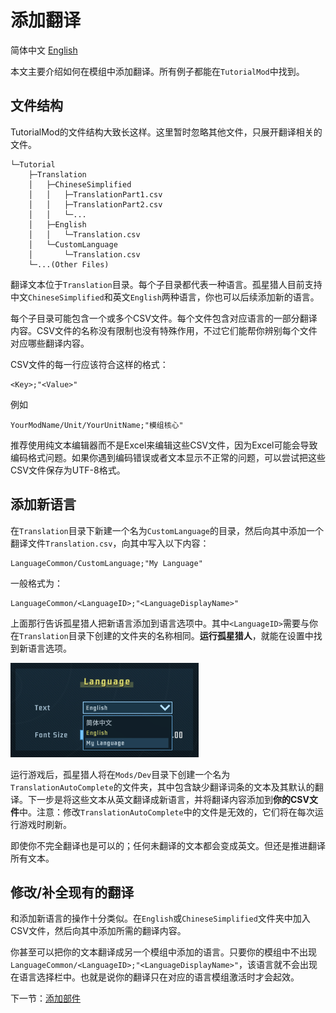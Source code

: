 # 添加翻译
简体中文 [English](Translation_EN.md)

本文主要介绍如何在模组中添加翻译。所有例子都能在`TutorialMod`中找到。

## 文件结构

TutorialMod的文件结构大致长这样。这里暂时忽略其他文件，只展开翻译相关的文件。

```
└─Tutorial
    ├─Translation    
    │   ├─ChineseSimplified
    │   │   ├─TranslationPart1.csv
    │   │   ├─TranslationPart2.csv
    │   │   └─...
    │   ├─English
    │   │   └─Translation.csv  
    │   └─CustomLanguage
    │       └─Translation.csv
    └─...(Other Files)
```

翻译文本位于`Translation`目录。每个子目录都代表一种语言。孤星猎人目前支持中文`ChineseSimplified`和英文`English`两种语言，你也可以后续添加新的语言。

每个子目录可能包含一个或多个CSV文件。每个文件包含对应语言的一部分翻译内容。CSV文件的名称没有限制也没有特殊作用，不过它们能帮你辨别每个文件对应哪些翻译内容。

CSV文件的每一行应该符合这样的格式：
```
<Key>;"<Value>"
```
例如
```
YourModName/Unit/YourUnitName;"模组核心"
```

推荐使用纯文本编辑器而不是Excel来编辑这些CSV文件，因为Excel可能会导致编码格式问题。如果你遇到编码错误或者文本显示不正常的问题，可以尝试把这些CSV文件保存为UTF-8格式。

## 添加新语言

在`Translation`目录下新建一个名为`CustomLanguage`的目录，然后向其中添加一个翻译文件`Translation.csv`，向其中写入以下内容：

```
LanguageCommon/CustomLanguage;"My Language"
```

一般格式为：

```
LanguageCommon/<LanguageID>;"<LanguageDisplayName>"
```

上面那行告诉孤星猎人把新语言添加到语言选项中。其中`<LanguageID>`需要与你在`Translation`目录下创建的文件夹的名称相同。**运行孤星猎人**，就能在设置中找到新语言选项。

![Translation1](../images/Translation1.png)

运行游戏后，孤星猎人将在`Mods/Dev`目录下创建一个名为`TranslationAutoComplete`的文件夹，其中包含缺少翻译词条的文本及其默认的翻译。下一步是将这些文本从英文翻译成新语言，并将翻译内容添加到**你的CSV文件**中。注意：修改`TranslationAutoComplete`中的文件是无效的，它们将在每次运行游戏时刷新。

即使你不完全翻译也是可以的；任何未翻译的文本都会变成英文。但还是推进翻译所有文本。

## 修改/补全现有的翻译

和添加新语言的操作十分类似。在`English`或`ChineseSimplified`文件夹中加入CSV文件，然后向其中添加所需的翻译内容。

你甚至可以把你的文本翻译成另一个模组中添加的语言。只要你的模组中不出现`LanguageCommon/<LanguageID>;"<LanguageDisplayName>"`，该语言就不会出现在语言选择栏中。也就是说你的翻译只在对应的语言模组激活时才会起效。

下一节：[添加部件](ShipUnit.md)